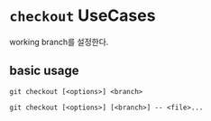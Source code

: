 # `checkout` UseCases

working branch를 설정한다.

## basic usage

```git checkout [<options>] <branch>```

```git checkout [<options>] [<branch>] -- <file>...```
